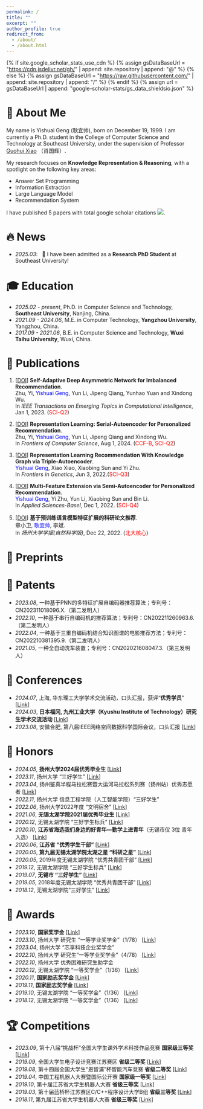 ```yaml
---
permalink: /
title: ""
excerpt: ""
author_profile: true
redirect_from: 
  - /about/
  - /about.html
---
```


{% if site.google_scholar_stats_use_cdn %}
{% assign gsDataBaseUrl = "https://cdn.jsdelivr.net/gh/" | append: site.repository | append: "@" %}
{% else %}
{% assign gsDataBaseUrl = "https://raw.githubusercontent.com/" | append: site.repository | append: "/" %}
{% endif %}
{% assign url = gsDataBaseUrl | append: "google-scholar-stats/gs_data_shieldsio.json" %}

<span class='anchor' id='about-me'></span>



# 👀 About Me

My name is Yishuai Geng (耿宜帅), born on December 19, 1999. I am currently a Ph.D. student in the College of Computer Science and Technology at Southeast University, under the supervision of Professor [Guohui Xiao](https://www.ghxiao.org/) （肖国辉）.

My research focuses on **Knowledge Representation & Reasoning**, with a spotlight on the following key areas: 

- Answer Set Programming
- Information Extraction
- Large Language Model 
- Recommendation System

I have published 5 papers with total google scholar citations  <a href='https://scholar.google.com/citations?user=hpVroWYAAAAJ'><img src="https://img.shields.io/endpoint?url={{ url | url_encode }}&logo=Google%20Scholar&labelColor=f6f6f6&color=9cf&style=flat&label=citations"></a>.

# 🔥 News
- *2025.03*: &nbsp; 🎉 I have been admitted as a **Research PhD Student** at Southeast University!


# 🎓 Education
- *2025.02 - present*, Ph.D. in Computer Science and Technology, **Southeast University**, Nanjing, China.
- *2021.09 - 2024.06*, M.E. in Computer Technology, **Yangzhou University**, Yangzhou, China.
- *2017.09 - 2021.06*, B.E. in Computer Science and Technology, **Wuxi Taihu University**, Wuxi, China.


# 📰 Publications
<!-- <div class='paper-box'><div class='paper-box-image'><div><div class="badge">CVPR 2016</div><img src='images/500x300.png' alt="sym" width="100%"></div></div>
<div class='paper-box-text' markdown="1"> -->

<!-- (__IF2024: 6.5__, <span style="color:red">CCF-A</span>) -->
 <!-- [[DOI](https://doi.org/10.1109/TSE.2024.3440503)]-->
	
1.  [[DOI](https://doi.org/10.1109/TETCI.2023.3300740)] **Self-Adaptive Deep Asymmetric Network for Imbalanced Recommendation**.  
    Zhu, Yi, <span style="color:blue">Yishuai Geng</span>, Yun Li, Jipeng Qiang, Yunhao Yuan and Xindong Wu.   
    In *IEEE Transactions on Emerging Topics in Computational Intelligence*, Jan 1, 2023. (<span style="color:red">SCI-Q2</span>)   


2.  [[DOI](https://doi.org/10.1007/s11704-023-2441-1)] **Representation Learning: Serial-Autoencoder for Personalized Recommendation**.  
    Zhu, Yi, <span style="color:blue">Yishuai Geng</span>, Yun Li, Jipeng Qiang and Xindong Wu.   
    In *Frontiers of Computer Science*, Aug 1, 2024. (<span style="color:red">CCF-B, SCI-Q2</span>)   


3.  [[DOI](https://doi.org/10.3389/fgene.2022.891265)] **Representation Learning Recommendation With Knowledge Graph via Triple-Autoencoder**.  
    <span style="color:blue">Yishuai Geng</span>, Xiao Xiao, Xiaobing Sun and Yi Zhu.   
    In *Frontiers in Genetics*, Jun 3, 2022.(<span style="color:red">SCI-Q3</span>)    


4.  [[DOI](https://doi.org/10.3390/app122312408)] **Multi-Feature Extension via Semi-Autoencoder for Personalized Recommendation**.  
    <span style="color:blue">Yishuai Geng</span>, Yi Zhu, Yun Li, Xiaobing Sun and Bin Li.    
    In *Applied Sciences-Basel*, Dec 1, 2022. (<span style="color:red">SCI-Q4</span>)       


5.  [[DOI](https://doi.org/10.19411/j.1007-824x.2022.06.011)] **基于预训练语言模型特征扩展的科研论文推荐**.   
    章小卫, <span style="color:blue">耿宜帅</span>, 李斌.  
    In *扬州大学学报(自然科学版)*, Dec 22, 2022. (<span style="color:red">北大核心</span>)     


# 📝 Preprints



# 📜 Patents
- *2023.08*, 一种基于PNN的多特征扩展自编码器推荐算法；专利号：CN202311018096.X.（第二发明人）
- *2022.10*, 一种基于串行自编码机的推荐算法；专利号：CN202211260963.6.（第二发明人）
- *2022.04*, 一种基于三重自编码机结合知识图谱的电影推荐方法；专利号：CN202210381395.9.（第二发明人）
- *2021.05*, 一种全自动洗车装置；专利号：CN202021608047.3.（第三发明人）

<!--
# ©️ Copyrights

- *2023.04*, 基于自动编码器多特征扩展的电影推荐系统；登记号：2023SR0499101.
- *2023.02*, 基于Java的智慧旅游推荐系统；登记号：2023SR0869194.
- *2022.07*, 基于串行自编码机的电影推荐系统；登记号：2022SR093448.
- *2022.05*, 基于三重自编码机结合知识图谱特征拓展的电影推荐系统；登记号：2022SR0567030.
-->

<!--

# 🔍 Services

## Journal Reviewing

## Conference Activities
-->

# 🎤 Conferences
- *2024.07*, 上海, 华东理工大学学术交流活动，口头汇报，获评“**优秀学员**” [[Link](./images/Conferences/优秀学员.jpg)]
- *2024.03*, **日本福冈, 九州工业大学（Kyushu Institute of Technology）研究生学术交流活动** [[Link](./images/Conferences/九工大交流.jpg)]
- *2023.08*, 安徽合肥, 第八届IEEE网络空间数据科学国际会议，口头汇报 [[Link](./images/Conferences/8thIEEE_DSC.jpg)]

	
# 🏅 Honors
- *2024.05*, **扬州大学2024届优秀毕业生** [[Link](./images/Honors/扬州大学优秀毕业生.jpg)]
- *2023.11*, 扬州大学 “三好学生” [[Link](./images/Honors/2022-2023扬州大学三好学生.jpg)]
- *2023.04*, 扬州鉴真半程马拉松赛暨大运河马拉松系列赛（扬州站）优秀志愿者 [[Link](./images/Honors/扬马优秀志愿者.jpg)]
- *2022.11*, 扬州大学 信息工程学院（人工智能学院）“三好学生” 
- *2022.06*, 扬州大学2022年度 “文明宿舍” [[Link](./images/Honors/扬州大学优秀毕业生.jpg)]
- *2021.06*, **无锡太湖学院2021届优秀毕业生** [[Link](./images/Honors/无锡太湖学院优秀毕业生.jpg)]
- *2020.12*, 无锡太湖学院 “三好学生标兵” [[Link](./images/Honors/2019-2020学年“校三好学生标兵”.jpg)]
- *2020.10*, **江苏省海选我们身边的好青年—勤学上进青年**（无锡市仅 3位 青年入选） [[Link](https://mp.weixin.qq.com/s?__biz=MjM5NDgxMzcxMQ==&mid=2649990108&idx=1&sn=263ea035c552cd4a57a485afc5d7d7d2&chksm=be8501bc89f288aa15a7a406abbe281a497033c1fe7b4f5b3a7595f202935b57b13f3d813bf4&scene=27&poc_token=HJre82ej5LNgQv9KzxXijHNdJokU2hDEqoh4nGAH)]
- *2020.06*, **江苏省 “优秀学生干部”** [[Link](./images/Honors/2019-2020年度江苏省优秀学生干部.jpg)]
- *2020.05*, **第九届无锡太湖学院太湖之星 “科研之星”** [[Link](https://baijiahao.baidu.com/s?id=1668006417178699913&wfr=spider&for=pc)]
- *2020.05*, 2019年度无锡太湖学院 “优秀共青团干部” [[Link](./images/Honors/2019年无锡太学院“优秀学生干部”.jpg)]
- *2019.12*, 无锡太湖学院 “三好学生标兵” [[Link](./images/Honors/2018-2019学年“校三好学生标兵”.jpg)]
- *2019.07*, **无锡市 “三好学生”** [[Link](./images/Honors/2019年无锡市三好学生.jpg)]
- *2019.05*, 2018年度无锡太湖学院 “优秀共青团干部” [[Link](./images/Honors/2018年度无锡太湖学院“优秀共青团”.jpg)]
- *2018.12*, 无锡太湖学院“三好学生” [[Link](./images/Honors/2017-2018学年“校三好学生”.jpg)]


# 🥇 Awards
- *2023.10*, **国家奖学金** [[Link](./images/Awards/2023年硕士研究生国家奖学金证书.jpg)]
- *2023.10*, 扬州大学 研究生 “一等学业奖学金”（1/78） [[Link](./images/Awards/2022-2023研究生学业一等奖学金.png)]
- *2023.04*, 扬州大学 “芯享科技企业奖学金” 
- *2022.10*, 扬州大学 研究生“一等学业奖学金”（4/78） [[Link](./images/Awards/2021-2022研究生学业一等奖学金.jpg)]
- *2022.10*, 扬州大学 优秀困难研究生助学金 
- *2020.12*, 无锡太湖学院 “一等奖学金”（1/36） [[Link](./images/Awards/2019-2020学年校综合奖学金一等奖.jpg)]
- *2020.11*, **国家励志奖学金** [[Link](./images/Awards/2019-2020学年国家励志奖学金.jpg)]
- *2019.11*, **国家励志奖学金** [[Link](./images/Awards/2018-2019学年国家励志奖学金.jpg)]
- *2019.10*, 无锡太湖学院 “一等奖学金”（1/36） [[Link](./images/Awards/2018-2019学年校综合奖学金一等奖.jpg)]
- *2018.12*, 无锡太湖学院 “一等奖学金”（1/36） [[Link](./images/Awards/2017-2018学年校综合奖学金一等奖.jpg)]


# 🏆 Competitions
- *2023.09*, 第十八届“挑战杯”全国大学生课外学术科技作品竞赛  **国家级三等奖** [[Link](./images/Competitions/第十八届“挑战杯”竞赛“揭榜挂帅”专项赛全国三等奖.jpg)]
- *2019.09*, 全国大学生电子设计竞赛江苏赛区 **省级二等奖** [[Link](./images/Competitions/2019年全国大学生电子设计竞赛江苏赛区二等奖.jpg)]
- *2019.08*, 第十四届全国大学生“恩智浦”杯智能汽车竞赛 **省级二等奖** [[Link](./images/Competitions/第十四届全国大学生“恩智浦”杯智能汽车竞赛二等奖.jpg)]
- *2019.04*, 中国工程机器人大赛暨国际公开赛 **国家级一等奖** [[Link](./images/Competitions/2019年中国工程机器人大赛暨国际公开赛一等奖.jpg)]
- *2019.10*, 第十届江苏省大学生机器人大赛 **省级三等奖** [[Link](./images/Competitions/第十届江苏省大学生机器人大赛三等奖.jpg)]
- *2019.03*, 第十届蓝桥杯江苏赛区C/C++程序设计大学B组 **省级三等奖** [[Link](./images/Competitions/第十届蓝桥杯江苏赛区CC++大学B组三等奖.jpg)]
- *2018.11*, 第九届江苏省大学生机器人大赛 **省级三等奖** [[Link](./images/Competitions/第九届江苏省大学生机器人大赛三等奖.jpg)]
